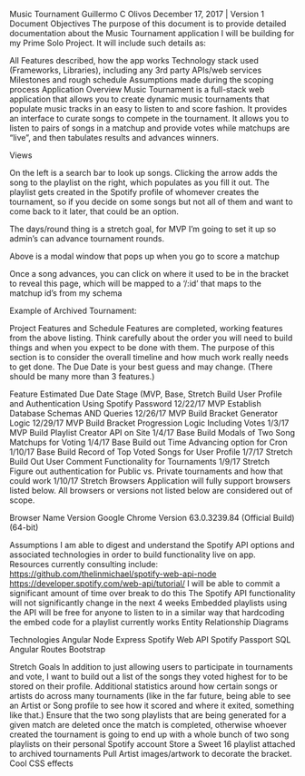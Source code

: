 Music Tournament
Guillermo C Olivos
December 17, 2017 | Version 1
Document Objectives
The purpose of this document is to provide detailed documentation about the Music Tournament application I will be building for my Prime Solo Project. It will include such details as:
 
All Features described, how the app works
Technology stack used (Frameworks, Libraries), including any 3rd party APIs/web services
Milestones and rough schedule
Assumptions made during the scoping process
Application Overview
Music Tournament is a full-stack web application that allows you to create dynamic music tournaments that populate music tracks in an easy to listen to and score fashion. It provides an interface to curate songs to compete in the tournament. It allows you to listen to pairs of songs in a matchup and provide votes while matchups are “live”, and then tabulates results and advances winners.

Views















On the left is a search bar to look up songs. Clicking the arrow adds the song to the playlist on the right, which populates as you fill it out. The playlist gets created in the Spotify profile of whomever creates the tournament, so if you decide on some songs but not all of them and want to come back to it later, that could be an option.




The days/round thing is a stretch goal, for MVP I’m going to set it up so admin’s can advance tournament rounds.





Above is a modal window that pops up when you go to score a matchup

Once a song advances, you can click on where it used to be in the bracket to reveal this page, which will be mapped to a ‘/:id’ that maps to the matchup id’s from my schema





Example of Archived Tournament:

Project Features and Schedule
Features are completed, working features from the above listing. Think carefully about the order you will need to build things and when you expect to be done with them. The purpose of this section is to consider the overall timeline and how much work really needs to get done. The Due Date is your best guess and may change. (There should be many more than 3 features.)
 
Feature
Estimated Due Date
Stage (MVP, Base, Stretch
Build User Profile and Authentication Using Spotify Password
12/22/17
MVP
Establish Database Schemas AND Queries
12/26/17
MVP
Build Bracket Generator Logic
12/29/17
MVP
Build Bracket Progression Logic Including Votes
1/3/17
MVP
 Build Playlist Creator API on Site
1/4/17
Base
Build Modals of Two Song Matchups for Voting
1/4/17
Base
Build out Time Advancing option for Cron
1/10/17
Base
Build Record of Top Voted Songs for User Profile
1/7/17
Stretch
Build Out User Comment Functionality for Tournaments
1/9/17
Stretch
Figure out authentication for Public vs. Private tournaments and how that could work
1/10/17
Stretch
Browsers
Application will fully support browsers listed below. All browsers or versions not listed below are considered out of scope.
 
Browser Name
Version
 Google Chrome
Version 63.0.3239.84 (Official Build) (64-bit)



 
Assumptions
I am able to digest and understand the Spotify API options and associated technologies in order to build functionality live on app. Resources currently consulting include:
https://github.com/thelinmichael/spotify-web-api-node
https://developer.spotify.com/web-api/tutorial/
I will be able to commit a significant amount of time over break to do this
The Spotify API functionality will not significantly change in the next 4 weeks
Embedded playlists using the API will be free for anyone to listen to in a similar way that hardcoding the embed code for a playlist currently works
Entity Relationship Diagrams


Technologies
Angular
Node
Express
Spotify Web API
Spotify Passport
SQL
Angular Routes
Bootstrap

Stretch Goals
In addition to just allowing users to participate in tournaments and vote, I want to build out a list of the songs they voted highest for to be stored on their profile.
Additional statistics around how certain songs or artists do across many tournaments (like in the far future, being able to see an Artist or Song profile to see how it scored and where it exited, something like that.)
Ensure that the two song playlists that are being generated for a given match are deleted once the match is completed, otherwise whoever created the tournament is going to end up with a whole bunch of two song playlists on their personal Spotify account
Store a Sweet 16 playlist attached to archived tournaments
Pull Artist images/artwork to decorate the bracket.
Cool CSS effects
